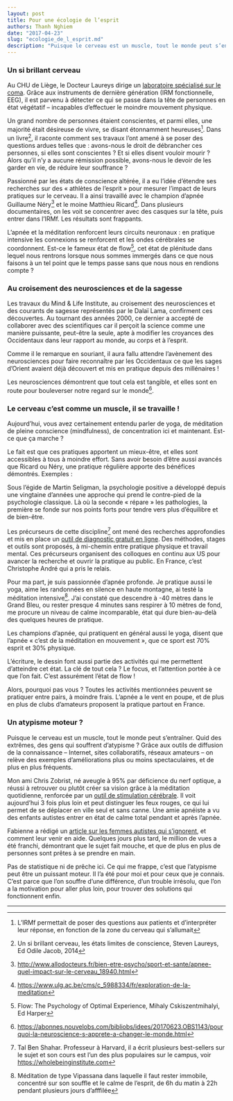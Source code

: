 ```yaml
---
layout: post
title: Pour une écologie de l’esprit
authors: Thanh Nghiem
date: "2017-04-23"
slug: "ecologie_de_l_esprit.md"
description: "Puisque le cerveau est un muscle, tout le monde peut s’entraîner. Quid des extrêmes, des gens qui souffrent d’atypisme ?"
---
```


### Un si brillant cerveau

Au CHU de Liège, le Docteur Laureys dirige un [laboratoire spécialisé sur le coma][1]. Grâce aux instruments de dernière génération (IRM fonctionnelle, EEG), il est parvenu à détecter ce qui se passe dans la tête de personnes en état végétatif – incapables d’effectuer le moindre mouvement physique. 

Un grand nombre de personnes étaient conscientes, et parmi elles, une majorité était désireuse de vivre, se disant étonnamment heureuses[^1]. Dans un livre[^2], il raconte comment ses travaux l’ont amené à se poser des questions ardues telles que : avons-nous le droit de débrancher ces personnes, si elles sont conscientes ? Et si elles disent vouloir mourir ? Alors qu’il n’y a aucune rémission possible, avons-nous le devoir de les garder en vie, de réduire leur souffrance ?

Passionné par les états de conscience altérée, il a eu l’idée d’étendre ses recherches sur des « athlètes de l’esprit » pour mesurer l’impact de leurs pratiques sur le cerveau. Il a ainsi travaillé avec le champion d’apnée Guillaume Néry[^3] et le moine Matthieu Ricard[^4]. Dans plusieurs documentaires, on les voit se concentrer avec des casques sur la tête, puis entrer dans l’IRMf. Les résultats sont frappants.

L’apnée et la méditation renforcent leurs circuits neuronaux : en pratique intensive les connexions se renforcent et les ondes cérébrales se coordonnent. Est-ce le fameux état de flow[^5], cet état de plénitude dans lequel nous rentrons lorsque nous sommes immergés dans ce que nous faisons à un tel point que le temps passe sans que nous nous en rendions compte ? 

### Au croisement des neurosciences et de la sagesse 

Les travaux du Mind & Life Institute, au croisement des neurosciences et des courants de sagesse représentés par le Dalaï Lama, confirment ces découvertes. Au tournant des années 2000, ce dernier a accepté de collaborer avec des scientifiques car il perçoit la science comme une manière puissante, peut-être la seule, apte à modifier les croyances des Occidentaux dans leur rapport au monde, au corps et à l’esprit.

Comme il le remarque en souriant, il aura fallu attendre l’avènement des neurosciences pour faire reconnaître par les Occidentaux ce que les sages d’Orient avaient déjà découvert et mis en pratique depuis des millénaires !

Les neurosciences démontrent que tout cela est tangible, et elles sont en route pour bouleverser notre regard sur le monde[^6]. 
 
### Le cerveau c’est comme un muscle, il se travaille !

Aujourd’hui, vous avez certainement entendu parler de yoga, de méditation de pleine conscience (mindfulness), de concentration ici et maintenant. Est-ce que ça marche ?

Le fait est que ces pratiques apportent un mieux-être, et elles sont accessibles à tous à moindre effort. Sans avoir besoin d’être aussi avancés que Ricard ou Néry, une pratique régulière apporte des bénéfices démontrés. Exemples :

Sous l’égide de Martin Seligman, la psychologie positive a développé depuis une vingtaine d’années une approche qui prend le contre-pied de la psychologie classique. Là où la seconde « répare » les pathologies, la première se fonde sur nos points forts pour tendre vers plus d’équilibre et de bien-être. 

Les précurseurs de cette discipline[^7] ont mené des recherches approfondies et mis en place un [outil de diagnostic gratuit en ligne][2]. Des méthodes, stages et outils sont proposés, à mi-chemin entre pratique physique et travail mental. Ces précurseurs organisent des colloques en continu aux US pour avancer la recherche et ouvrir la pratique au public. En France, c’est Christophe André qui a pris le relais.

Pour ma part, je suis passionnée d’apnée profonde. Je pratique aussi le yoga, aime les randonnées en silence en haute montagne, ai testé la méditation intensive[^8]. J’ai constaté que descendre à -40 mètres dans le Grand Bleu, ou rester presque 4 minutes sans respirer à 10 mètres de fond, me procure un niveau de calme incomparable, état qui dure bien-au-delà des quelques heures de pratique. 

Les champions d’apnée, qui pratiquent en général aussi le yoga, disent que l’apnée « c’est de la méditation en mouvement », que ce sport est 70% esprit et 30% physique. 

L’écriture, le dessin font aussi partie des activités qui me permettent d’atteindre cet état. La clé de tout cela ? Le focus, et l’attention portée à ce que l’on fait. C’est assurément l’état de flow !

Alors, pourquoi pas vous ? Toutes les activités mentionnées peuvent se pratiquer entre pairs, à moindre frais. L’apnée a le vent en poupe, et de plus en plus de clubs d’amateurs proposent la pratique partout en France.

### Un atypisme moteur ?

Puisque le cerveau est un muscle, tout le monde peut s’entraîner. Quid des extrêmes, des gens qui souffrent d’atypisme ? 
Grâce aux outils de diffusion de la connaissance – Internet, sites collaboratifs, réseaux amateurs – on relève des exemples d’améliorations plus ou moins spectaculaires, et de plus en plus fréquents. 

Mon ami Chris Zobrist, né aveugle à 95% par déficience du nerf optique, a réussi à retrouver ou plutôt créer sa vision grâce à la méditation quotidienne, renforcée par un [outil de stimulation cérébrale][3]. Il voit aujourd’hui 3 fois plus loin et peut distinguer les feux rouges, ce qui lui permet de se déplacer en ville seul et sans canne. Une amie apnéiste a vu des enfants autistes entrer en état de calme total pendant et après l’apnée.

Fabienne a rédigé un [article sur les femmes autistes qui s’ignorent][4], et comment leur venir en aide. Quelques jours plus tard, le million de vues a été franchi, démontrant que le sujet fait mouche, et que de plus en plus de personnes sont prêtes à se prendre en main. 

Pas de statistique ni de prêche ici. Ce qui me frappe, c’est que l’atypisme peut être un puissant moteur. Il l’a été pour moi et pour ceux que je connais. C’est parce que l’on souffre d’une différence, d’un trouble irrésolu, que l’on a la motivation pour aller plus loin, pour trouver des solutions qui fonctionnent enfin.

---

[1]: https://www.youtube.com/watch?v=jqEq0Nt7MvM
[2]: https://www.viacharacter.org/www/
[3]: http://www.diytdcs.com/tag/christopher-zobrist/
[4]: https://theconversation.com/ces-femmes-autistes-qui-signorent-75998
[^1]: L’IRMf permettait de poser des questions aux patients et d’interpréter leur réponse, en fonction de la zone du cerveau qui s’allumait
[^2]: Un si brillant cerveau, les états limites de conscience, Steven Laureys, Ed Odile Jacob, 2014
[^3]: <http://www.allodocteurs.fr/bien-etre-psycho/sport-et-sante/apnee-quel-impact-sur-le-cerveau_18940.html>
[^4]: <https://www.ulg.ac.be/cms/c_5988334/fr/exploration-de-la-meditation>
[^5]: Flow: The Psychology of Optimal Experience, Mihaly Cskiszentmihalyi, Ed Harper
[^6]: <https://abonnes.nouvelobs.com/bibliobs/idees/20170623.OBS1143/pourquoi-la-neuroscience-s-apprete-a-changer-le-monde.html>
[^7]: Tal Ben Shahar. Professeur à Harvard, il a écrit plusieurs best-sellers sur le sujet et son cours est l’un des plus populaires sur le campus, voir <https://wholebeinginstitute.com>
[^8]: Méditation de type Vipassana dans laquelle il faut rester immobile, concentré sur son souffle et le calme de l’esprit, de 6h du matin à 22h pendant plusieurs jours d’afffilée
